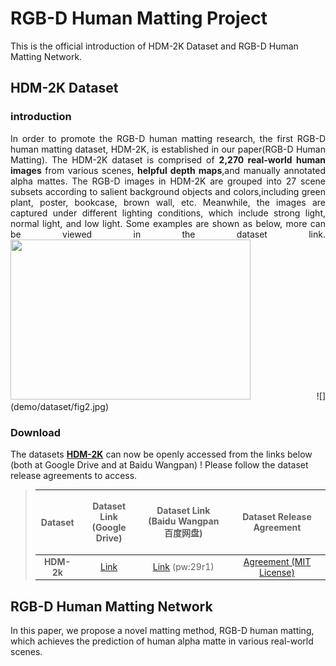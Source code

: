 # RGB-D Human Matting Project
This is the official introduction of HDM-2K Dataset and RGB-D Human Matting Network.
## HDM-2K Dataset
### introduction
<p align="justify">In order to promote the RGB-D human matting research, the first RGB-D human matting dataset, HDM-2K, is established in our paper(RGB-D Human Matting). The HDM-2K dataset is comprised of <strong>2,270 real-world human images</strong> from various scenes, <strong>helpful depth maps</strong>,and manually annotated alpha mattes. The RGB-D images in HDM-2K are grouped into 27 scene subsets according to salient background objects and colors,including green plant, poster, bookcase, brown wall, etc. Meanwhile, the images are captured under different lighting conditions, which include strong light, normal light, and low light. Some examples are shown as below, more can be viewed in the dataset link.

 <img src="https://github.com/rgbd-zml/RGB-D-human-matting/blob/main/demo/dataset/fig2.jpg" width="384" height="256">
![](demo/dataset/fig2.jpg)

###  Download
The datasets <a href="#am-2k"><strong>HDM-2K</strong></a> can now be openly accessed from the links below (both at Google Drive and at Baidu Wangpan) ! Please follow the dataset release agreements to access. 
> | Dataset | <p>Dataset Link<br>(Google Drive)</p> | <p>Dataset Link<br>(Baidu Wangpan 百度网盘)</p> | Dataset Release Agreement|
> | :----:| :----: | :----: | :----: | 
> |<strong>HDM-2k</strong>|[Link](https://drive.google.com/drive/folders/1SReB9Zma0TDfDhow7P5kiZNMwY9j9xMA?usp=sharing)|[Link](https://pan.baidu.com/s/1M1uF227-ZrYe3MBafqyTdw) (pw:29r1)|[Agreement (MIT License)](https://jizhizili.github.io/files/gfm_datasets_agreements/AM-2k_Dataset_Release_Agreement.pdf)| 
> 
## RGB-D Human Matting Network
In this paper, we propose a novel matting method, RGB-D human matting, which achieves the prediction of human alpha matte in various real-world scenes.


